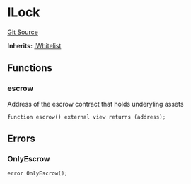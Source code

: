 # ILock
[Git Source](https://github.com/aragon/ve-governance/blob/d1db1e959d76056114cf52b0b8a3ff8311778151/src/escrow/increasing/interfaces/ILock.sol)

**Inherits:**
[IWhitelist](/src/escrow/increasing/interfaces/ILock.sol/interface.IWhitelist.md)


## Functions
### escrow

Address of the escrow contract that holds underyling assets


```solidity
function escrow() external view returns (address);
```

## Errors
### OnlyEscrow

```solidity
error OnlyEscrow();
```


